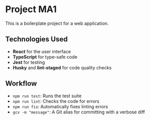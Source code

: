 # Project MA1

This is a boilerplate project for a web application.

## Technologies Used
- **React** for the user interface
- **TypeScript** for type-safe code
- **Jest** for testing
- **Husky** and **lint-staged** for code quality checks

## Workflow
- `npm run test`: Runs the test suite
- `npm run lint`: Checks the code for errors
- `npm run fix`: Automatically fixes linting errors
- `gcv -m "message"`: A Git alias for committing with a verbose diff
